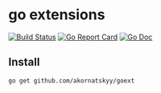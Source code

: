 # go extensions

[![Build Status](https://travis-ci.org/akornatskyy/goext.svg?branch=master)](https://travis-ci.org/akornatskyy/goext) [![Go Report Card](https://goreportcard.com/badge/github.com/akornatskyy/goext)](https://goreportcard.com/report/github.com/akornatskyy/goext) [![Go Doc](https://godoc.org/github.com/akornatskyy/goext?status.svg)](https://godoc.org/github.com/akornatskyy/goext)

## Install

```sh
go get github.com/akornatskyy/goext
```

